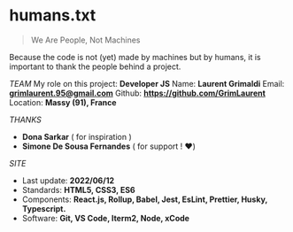# humans.txt

> We Are People, Not Machines

Because the code is not (yet) made by machines but by humans, it is important to thank the people behind a project.

_TEAM_
My role on this project: **Developer JS**
Name: **Laurent Grimaldi**
Email: **grimlaurent.95@gmail.com**
Github: **https://github.com/GrimLaurent**
Location: **Massy (91), France**

_THANKS_

- **Dona Sarkar** ( for inspiration )
- **Simone De Sousa Fernandes** ( for support ! ❤️)

_SITE_

- Last update: **2022/06/12**
- Standards: **HTML5, CSS3, ES6**
- Components: **React.js, Rollup, Babel, Jest, EsLint, Prettier, Husky, Typescript.**
- Software: **Git, VS Code, Iterm2, Node, xCode**
